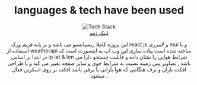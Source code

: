 <div align="center" >
<h1>languages & tech have been used</h1>
 
 <div >
 <img src="https://skillicons.dev/icons?i=html,css,materialui,js,react&perline=7" alt="Tech Stack" /> 
     
</div>
<div> <a href="https://payamx.github.io/weather-app/">لینک دمو</a></div>

 <p>
  این پروژه کاملا ریسپانسیو می باشد و بر پایه فریم ورک react js و لایبرری mui  و با استفاده از weatherapi ساخته شده است پیاده سازی این وب اپ به اینصورت است که در ابتدا بر اساس ip lat & lon  شرایط هوایی را نشان داده و قابلیت جستجو دارا می باشد  , تصاویر پس زمینه نسبت به شرایط جوی و سایز صفحه تغییر می کند  و با طراحی افکت باران و برف هنگامی که هوا بارانی یا برفی باشد افکت بر روی اسکرین فعال میشود .
</div>

